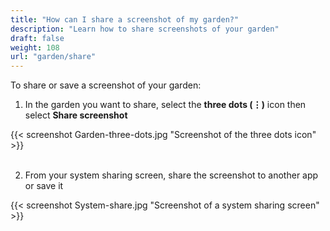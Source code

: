 ```yaml
---
title: "How can I share a screenshot of my garden?"
description: "Learn how to share screenshots of your garden"
draft: false
weight: 108
url: "garden/share"
---
```


To share or save a screenshot of your garden:

1. In the garden you want to share, select the **three dots (⋮)** icon then select **Share screenshot**

{{< screenshot Garden-three-dots.jpg "Screenshot of the three dots icon" >}}<br /><br />

2. From your system sharing screen, share the screenshot to another app or save it

{{< screenshot System-share.jpg "Screenshot of a system sharing screen" >}}
